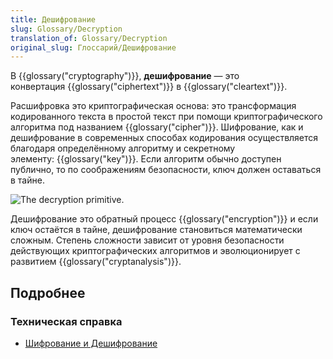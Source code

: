 ```yaml
---
title: Дешифрование
slug: Glossary/Decryption
translation_of: Glossary/Decryption
original_slug: Глоссарий/Дешифрование
---
```

В {{glossary("cryptography")}}, **дешифрование** — это конвертация {{glossary("ciphertext")}} в {{glossary("cleartext")}}.

Расшифровка это криптографическая основа: это трансформация кодированного текста в простой текст при помощи криптографического алгоритма под названием {{glossary("cipher")}}. Шифрование, как и дешифрование в современных способах кодирования осуществляется благодаря определённому алгоритму и секретному элементу: {{glossary("key")}}. Если алгоритм обычно доступен публично, то по соображениям безопасности, ключ должен оставаться в тайне.

![The decryption primitive.](https://mdn.mozillademos.org/files/9817/Decryption.png)

Дешифрование это обратный процесс {{glossary("encryption")}} и если ключ остаётся в тайне, дешифрование становиться математически сложным. Степень сложности зависит от уровня безопасности действующих криптографических алгоритмов и эволюционирует с развитием {{glossary("cryptanalysis")}}.

## Подробнее

### Техническая справка

- [Шифрование и Дешифрование](/en-US/docs/Archive/Security/Encryption_and_Decryption)

